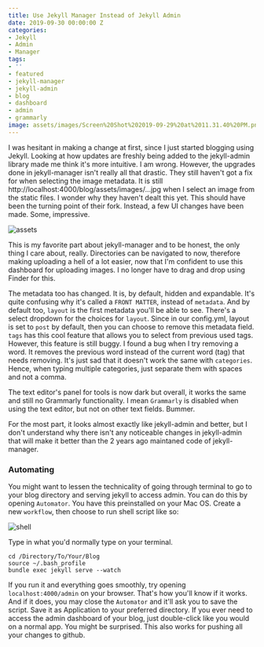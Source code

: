 ```yaml
---
title: Use Jekyll Manager Instead of Jekyll Admin
date: 2019-09-30 00:00:00 Z
categories:
- Jekyll
- Admin
- Manager
tags:
- ''
- featured
- jekyll-manager
- jekyll-admin
- blog
- dashboard
- admin
- grammarly
image: assets/images/Screen%20Shot%202019-09-29%20at%2011.31.40%20PM.png
---
```


I was hesitant in making a change at first, since I just started blogging using Jekyll. Looking at how updates are freshly being added to the jekyll-admin library made me think it's more intuitive. I am wrong. However, the upgrades done in jekyll-manager isn't really all that drastic. They still haven't got a fix for when selecting the image metadata. It is still http://localhost:4000/blog/assets/images/...jpg when I select an image from the static files. I wonder why they haven't dealt this yet. This should have been the turning point of their fork. Instead, a few UI changes have been made. Some, impressive.

![assets](/blog/assets/images/Screen%20Shot%202019-09-29%20at%2011.32.59%20PM.png)

This is my favorite part about jekyll-manager and to be honest, the only thing I care about, really. Directories can be navigated to now, therefore making uploading a hell of a lot easier, now that I'm confident to use this dashboard for uploading images. I no longer have to drag and drop using Finder for this. 

The metadata too has changed. It is, by default, hidden and expandable. It's quite confusing why it's called a `FRONT MATTER`, instead of `metadata`. And by default too, `layout` is the first metadata you'll be able to see. There's a select dropdown for the choices for `layout`. Since in our config.yml, layout is set to `post` by default, then you can choose to remove this metadata field. `tags` has this cool feature that allows you to select from previous used tags. However, this feature is still buggy. I found a bug when I try removing a word. It removes the previous word instead of the current word (tag) that needs removing. It's just sad that it doesn't work the same with `categories`. Hence, when typing multiple categories, just separate them with spaces and not a comma.

The text editor's panel for tools is now dark but overall, it works the same and still no Grammarly functionality. I mean `Grammarly` is disabled when using the text editor, but not on other text fields.  Bummer.

For the most part, it looks almost exactly like jekyll-admin and better, but I don't understand why there isn't any noticeable changes in jekyll-admin that will make it better than the 2 years ago maintaned code of jekyll-manager.

### Automating
You might want to lessen the technicality of going through terminal to go to your blog directory and serving jekyll to access admin. You can do this by opening `Automator`. You have this preinstalled on your Mac OS. Create a new `workflow`, then choose to run shell script like so:

![shell](/blog/assets/images/Screen%20Shot%202019-10-02%20at%209.07.22%20PM.png)

Type in what you'd normally type on your terminal.

```
cd /Directory/To/Your/Blog
source ~/.bash_profile
bundle exec jekyll serve --watch
```

If you run it and everything goes smoothly, try opening `localhost:4000/admin` on your browser. That's how you'll know if it works. And if it does, you may close the `Automator` and it'll ask you to save the script. Save it as Application to your preferred directory. If you ever need to access the admin dashboard of your blog, just double-click like you would on a normal app. You might be surprised. This also works for pushing all your changes to github.
